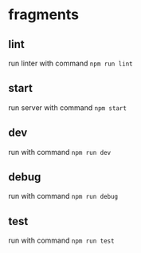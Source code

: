 # fragments

## lint

run linter with command `npm run lint`

## start

run server with command `npm start`

## dev

run with command `npm run dev`

## debug

run with command `npm run debug`

## test

run with command `npm run test`
